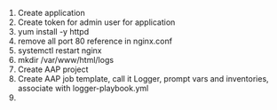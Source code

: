 1. Create application
2. Create token for admin user for application
3. yum install -y httpd
4. remove all port 80 reference in nginx.conf
5. systemctl restart nginx
6. mkdir /var/www/html/logs
7. Create AAP project
8. Create AAP job template, call it Logger, prompt vars and inventories, associate with logger-playbook.yml
9. 